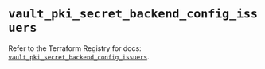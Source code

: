 # `vault_pki_secret_backend_config_issuers`

Refer to the Terraform Registry for docs: [`vault_pki_secret_backend_config_issuers`](https://registry.terraform.io/providers/hashicorp/vault/5.2.1/docs/resources/pki_secret_backend_config_issuers).
